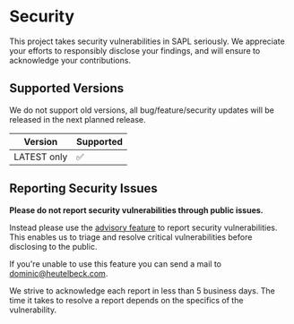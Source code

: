 # Security

This project takes security vulnerabilities in SAPL seriously.
We appreciate your efforts to responsibly disclose your findings, and will ensure to acknowledge your contributions.

## Supported Versions

We do not support old versions, all bug/feature/security updates will be released in the next planned release.

| Version     | Supported          |
|-------------|--------------------|
| LATEST only | :white_check_mark: |

## Reporting Security Issues

**Please do not report security vulnerabilities through public issues.**

Instead please use the [advisory feature](https://github.com/heutelbeck/sapl-policy-engine/security/advisories) to report security vulnerabilities. This enables us to triage and resolve critical vulnerabilities before disclosing to the public.

If you're unable to use this feature you can send a mail to <dominic@heutelbeck.com>.

We strive to acknowledge each report in less than 5 business days. The time it takes to resolve a report depends on the specifics of the vulnerability.
